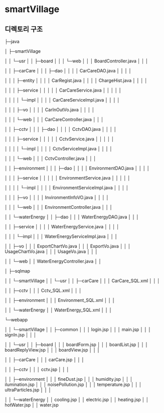 # smartVillage
## 디렉토리 구조
├─java

│      ├─smartVillage

│      │  └─usr
│      │      ├─board
│      │      │  └─web
│      │      │          BoardController.java
│      │      │

│      │      ├─carCare
│      │      │  ├─dao
│      │      │  │      CarCareDAO.java
│      │      │  │

│      │      │  ├─entity
│      │      │  │      CarRegist.java
│      │      │  │      ChargeHist.java
│      │      │  │

│      │      │  ├─service
│      │      │  │  │  CarCareService.java
│      │      │  │  │

│      │      │  │  └─impl
│      │      │  │          CarCareServiceImpl.java
│      │      │  │

│      │      │  ├─vo
│      │      │  │      CarInOutVo.java
│      │      │  │

│      │      │  └─web
│      │      │          CarCareController.java
│      │      │

│      │      ├─cctv
│      │      │  ├─dao
│      │      │  │      CctvDAO.java
│      │      │  │

│      │      │  ├─service
│      │      │  │  │  CctvService.java
│      │      │  │  │

│      │      │  │  └─impl
│      │      │  │          CctvServiceImpl.java
│      │      │  │

│      │      │  └─web
│      │      │          CctvController.java
│      │      │

│      │      ├─environment
│      │      │  ├─dao
│      │      │  │      EnvironmentDAO.java
│      │      │  │

│      │      │  ├─service
│      │      │  │  │  EnvironmentService.java
│      │      │  │  │

│      │      │  │  └─impl
│      │      │  │          EnvironmentServiceImpl.java
│      │      │  │

│      │      │  ├─vo
│      │      │  │      InvironmentInfoVO.java
│      │      │  │

│      │      │  └─web
│      │      │          EnvironmentController.java
│      │      │

│      │      └─waterEnergy
│      │          ├─dao
│      │          │      WaterEnergyDAO.java
│      │          │

│      │          ├─service
│      │          │  │  WaterEnergyService.java
│      │          │  │

│      │          │  └─impl
│      │          │          WaterEnergyServiceImpl.java
│      │          │

│      │          ├─vo
│      │          │      ExportChartVo.java
│      │          │      ExportVo.java
│      │          │      UsageChartVo.java
│      │          │      UsageVo.java
│      │          │

│      │          └─web
│      │                  WaterEnergyController.java
│      │

│      ├─sqlmap

│      │  └─smartVillage
│      │      └─usr
│      │          ├─carCare
│      │          │      CarCare_SQL.xml
│      │          │

│      │          ├─cctv
│      │          │      Cctv_SQL.xml
│      │          │

│      │          ├─environment
│      │          │      Environment_SQL.xml
│      │          │

│      │          └─waterEnergy
│      │                  WaterEnergy_SQL.xml
│      │
│

└─webapp

│  │  └─smartVillage
│  │      ├─common
│  │      │      login.jsp
│  │      │      main.jsp
│  │      │      signIn.jsp
│  │      │

│  │      └─usr
│  │          ├─board
│  │          │      boardForm.jsp
│  │          │      boardList.jsp
│  │          │      boardReplyView.jsp
│  │          │      boardView.jsp
│  │          │

│  │          ├─carCare
│  │          │      carCare.jsp
│  │          │

│  │          ├─cctv
│  │          │      cctv.jsp
│  │          │

│  │          ├─environment
│  │          │      fineDust.jsp
│  │          │      humidity.jsp
│  │          │      ilumination.jsp
│  │          │      noisePollution.jsp
│  │          │      temperature.jsp
│  │          │      ultraParticles.jsp
│  │          │

│  │          └─waterEnergy
│  │                  cooling.jsp
│  │                  electric.jsp
│  │                  heating.jsp
│  │                  hotWater.jsp
│  │                  water.jsp